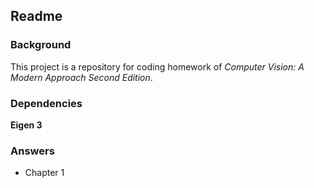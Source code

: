 ## Readme

### Background

This project is a repository for coding homework of *Computer Vision: A Modern Approach Second Edition*.

### Dependencies

**Eigen 3**

### Answers

- Chapter 1
